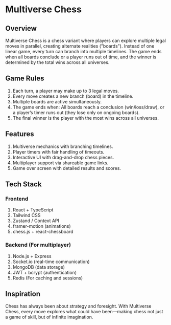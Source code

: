 # Multiverse Chess

## Overview

Multiverse Chess is a chess variant where players can explore multiple legal moves in parallel, creating alternate realities ("boards"). Instead of one linear game, every turn can branch into multiple timelines. The game ends when all boards conclude or a player runs out of time, and the winner is determined by the total wins across all universes.

## Game Rules

1. Each turn, a player may make up to 3 legal moves.
2. Every move creates a new branch (board) in the timeline.
3. Multiple boards are active simultaneously.
4. The game ends when: All boards reach a conclusion (win/loss/draw), or a player’s timer runs out (they lose only on ongoing boards).
5. The final winner is the player with the most wins across all universes.

## Features

1. Multiverse mechanics with branching timelines.
2. Player timers with fair handling of timeouts.
3. Interactive UI with drag-and-drop chess pieces.
4. Multiplayer support via shareable game links.
5. Game over screen with detailed results and scores.

## Tech Stack

### Frontend

1. React + TypeScript
2. Tailwind CSS
3. Zustand / Context API
4. framer-motion (animations)
5. chess.js + react-chessboard

### Backend (For multiplayer)

1. Node.js + Express
2. Socket.io (real-time communication)
3. MongoDB (data storage)
4. JWT + bcrypt (authentication)
5. Redis (For caching and sessions)

## Inspiration

Chess has always been about strategy and foresight. With Multiverse Chess, every move explores what could have been—making chess not just a game of skill, but of infinite imagination.
